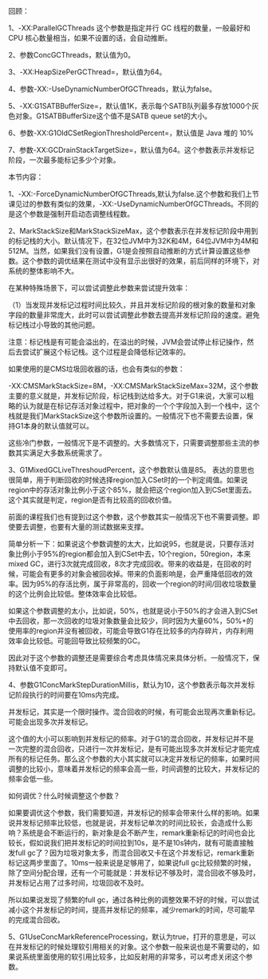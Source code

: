 回顾：

1、-XX:ParallelGCThreads 这个参数是指定并行 GC 线程的数量，一般最好和 CPU 核心数量相当，如果不设置的话，会自动推断。

2、参数ConcGCThreads，默认值为0。

3、-XX:HeapSizePerGCThread=，默认值为64。

4、参数-XX:-UseDynamicNumberOfGCThreads，默认为false。

5、-XX:G1SATBBufferSize=，默认值1K，表示每个SATB队列最多存放1000个灰色对象。G1SATBBufferSize这个值不是SATB queue set的大小。

6、参数-XX:G1OldCSetRegionThresholdPercent=，默认值是 Java 堆的 10%

7、参数-XX:GCDrainStackTargetSize=，默认值为64。这个参数表示并发标记阶段，一次最多能标记多少个对象。

 

本节内容：

1、-XX:-ForceDynamicNumberOfGCThreads,默认为false.这个参数和我们上节课见过的参数有类似的效果，-XX:-UseDynamicNumberOfGCThreads。不同的是这个参数是强制开启动态调整线程数。

2、MarkStackSize和MarkStackSizeMax，这个参数表示在并发标记阶段中用到的标记栈的大小。默认情况下，在32位JVM中为32K和4M，64位JVM中为4M和512M。当然，如果我们没有设置，G1是会按照自动推断的方式计算设置这些参数。这个参数的调优结果在测试中没有显示出很好的效果，前后同样的环境下，对系统的整体影响不大。

在某种特殊场景下，可以尝试调整此参数来尝试提升效率：

（1）当发现并发标记过程时间比较久，并且并发标记阶段的根对象的数量和对象字段的数量非常庞大，此时可以尝试调整此参数去提高并发标记阶段的速度。避免标记栈过小导致的其他问题。

注意：标记栈是有可能会溢出的，在溢出的时候，JVM会尝试停止标记操作，然后去尝试扩展这个标记栈。这个过程是会降低标记效率的。

如果使用的是CMS垃圾回收器的话，也会有类似的参数：

-XX:CMSMarkStackSize=8M，-XX:CMSMarkStackSizeMax=32M，这个参数主要的意义就是，并发标记阶段，标记栈到达给多大。对于G1来说，大家可以粗略的认为就是在标记存活对象过程中，把对象的一个个字段加入到一个栈中，这个栈就是我们MarkStackSize这个参数所设置的。一般情况下也不需要去设置，保持G1本身的默认值就可以。

这些冷门参数，一般情况下是不调整的。大多数情况下，只需要调整那些主流的参数其实满足大多数系统需求了。

3、G1MixedGCLiveThreshoudPercent，这个参数默认值是85。 表达的意思也很简单，用于判断回收的时候选择region加入CSet时的一个判定阈值。如果说region中的存活对象比例小于这个85%，就会把这个region加入到CSet里面去。这个其实就是判定，region是否有比较高的回收价值。

 

前面的课程我们也有提到过这个参数，这个参数其实一般情况下也不需要调整。即使要去调整，也要有大量的测试数据来支撑。

简单分析一下：如果说这个参数调整的太大，比如说95，也就是说，只要存活对象比例小于95%的region都会加入到CSet中去，10个region，50region，本来mixed GC，进行3次就完成回收，8次才完成回收。带来的收益是，在回收的时候，可能会有更多的对象会被回收掉。带来的负面影响是，会严重降低回收的效率。因为95%的存活比例，属于非常高的，回收一个region的时间/回收垃圾数量的这个比例会比较低。整体效率会比较低。

如果这个参数调整的太小，比如说，50%，也就是说小于50%的才会进入到CSet中去回收，那一次回收的垃圾对象数量会比较少，同时因为大量60%，50%+的使用率的region并没有被回收，可能会导致G1存在比较多的内存碎片，内存利用效率会比较低。可能回导致比较频繁的GC。

因此对于这个参数的调整还是需要综合考虑具体情况来具体分析。一般情况下，保持默认值不变即可。

4、参数G1ConcMarkStepDurationMillis，默认为10，这个参数表示每次并发标记阶段执行的时间要在10ms内完成。

并发标记，其实是一个限时操作。混合回收的时候，有可能会出现再次重新标记。可能会出现多次并发标记。

这个值的大小可以影响到并发标记的频率。对于G1的混合回收，并发标记并不是一次完整的混合回收，只进行一次并发标记，是有可能出现多次并发标记才能完成所有的标记任务。那么这个参数的大小其实就可以决定并发标记的频率，如果时间调整的比较小，意味着并发标记的频率会高一些，时间调整的比较大，并发标记的频率会低一些。

如何调优？什么时候调整这个参数？

如果要调优这个参数，我们需要知道，并发标记的频率会带来什么样的影响。如果说并发标记频率比较低，也就是说，并发标记单次的时间比较长，会造成什么影响？系统是会不断运行的，新对象是会不断产生，remark重新标记的时间也会比较长，假如说我们把并发标记的时间拉到10s，是不是10s钟内，就有可能直接触发full gc了？因为垃圾对象太多，而混合回收又卡在这个并发标记，remark重新标记这两步里面了。10ms一般来说是足够用了，如果说full gc比较频繁的时候，除了空间分配合理，还有一个可能就是：并发标记不够及时，混合回收不够及时，并发标记占用了过多时间，垃圾回收不及时。

所以如果说发现了频繁的full gc，通过各种比例的调整效果不好的时候，可以尝试减小这个并发标记的时间，提高并发标记的频率，减少remark的时间，尽可能早的完成混合回收。

 

5、G1UseConcMarkReferenceProcessing，默认为true，打开的意思是，可以在并发标记的时候处理软引用相关的对象。这个参数一般来说也是不需要动的，如果说系统里面使用的软引用比较多，比如反射用的非常多，可以考虑关闭这个参数。
